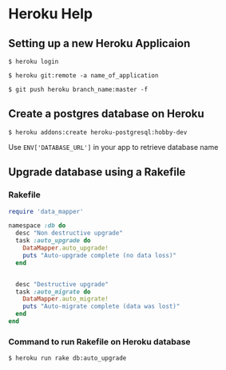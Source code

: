 # Heroku Help


## Setting up a new Heroku Applicaion
```shell
$ heroku login

$ heroku git:remote -a name_of_application

$ git push heroku branch_name:master -f
```

## Create a postgres database on Heroku
```shell
$ heroku addons:create heroku-postgresql:hobby-dev
```
Use `ENV['DATABASE_URL']` in your app to retrieve database name

## Upgrade database using a Rakefile

### Rakefile
```ruby
require 'data_mapper'

namespace :db do
  desc "Non destructive upgrade"
  task :auto_upgrade do
    DataMapper.auto_upgrade!
    puts "Auto-upgrade complete (no data loss)"
  end


  desc "Destructive upgrade"
  task :auto_migrate do
    DataMapper.auto_migrate!
    puts "Auto-migrate complete (data was lost)"
  end
end
```

### Command to run Rakefile on Heroku database
```shell
$ heroku run rake db:auto_upgrade
```
